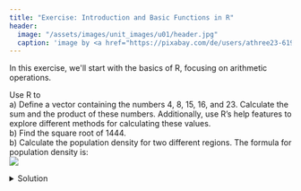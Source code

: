 ```yaml
---
title: "Exercise: Introduction and Basic Functions in R"
header:
  image: "/assets/images/unit_images/u01/header.jpg"
  caption: 'image by <a href="https://pixabay.com/de/users/athree23-6195572/?utm_source=link-attribution&utm_medium=referral&utm_campaign=image&utm_content=4855963">Adrian</a> on <a href="https://pixabay.com/de//?utm_source=link-attribution&utm_medium=referral&utm_campaign=image&utm_content=4855963">Pixabay</a>'
---
```



In this exercise, we'll start with the basics of R, focusing on arithmetic operations.


Use R to   
  a)  Define a vector containing the numbers 4, 8, 15, 16, and 23. Calculate the sum and the product of these numbers. Additionally, use R’s help features to explore different methods for calculating these values.  
  b) Find the square root of 1444.   
  b) Calculate the population density for two different regions. The formula for population density is:  
<img src="https://latex.codecogs.com/svg.image?\text{Population&space;Density}&space;=&space;\frac{\text{Population}}{\text{Area}}"/>

<details> 
  <summary> Solution </summary>
    <pre><code>
    # a) Define a vector containing the numbers 4, 8, 15, 16, and 23  
    numbers <- c(4, 8, 15, 16, 23)
    # Calculate the sum of the numbers  
    sum(numbers)  
    # Calculate the product of the numbers  
    prod(numbers)  
    # b) Find the square root of 1444    
    sqrt(1444)
    <br>
    # c) Calculate the population density for two different regions 
    # The formula for population density is: Population Density = Population / Area  <
    # Define the population and area for Region A and Region B  
    population_A <- 1500000  # Population of Region A 
    area_A <- 2500           # Area of Region A in square kilometers 
    population_B <- 800000    # Population of Region B  
    area_B <- 1200           # Area of Region B in square kilometers
    # Calculate the population density for Region A and Region B  
    density_A <- population_A / area_A  
    density_B <- population_B / area_B  
    </code></pre>
</details> 



<!-- 
# Tasks of SoSe24

**1.** Please follow the instructions at [Course Unit 01: Installation](https://geomoer.github.io/moer-base-r/unit01/unit01-02_Installation.html) and install both R and RStudio.

**2.** Use R to <br/>
  a) calculate the sum and product of the numbers 3, 7, 9, 12, and 21. Explore R's help features to find an alternative solutions. <br/>
  b) Calculate the square root of 2025.<br/>

<details>
  <summary>Solution Task 2</summary>
    <code>
    # a) <br>
    # Define the vector of numbers <br>
    numbers <- c(3, 7, 9, 12, 21) <br>
    <br>
    # Calculate sum <br>
    sum_result <- sum(numbers) <br>
    <br>
    # Calculate product <br>
    product_result <- prod(numbers) <br>
    <br>
    # Print results <br>
    print(paste("Sum:", sum_result)) <br>
    print(paste("Product:", product_result)) <br>
    <br>
    # b) <br>
    # Calculate square root <br>
    sqrt_result <- sqrt(2025) <br>
    <br>
    # Print result <br>
    print(paste("Square root of 2025:", sqrt_result))
    </code>
</details>
<br>

Please save your file as "FirstName_LastName_Task_Day1_Unit1.R" and upload it to the "Upload/Unit 1"-Folder in Ilias

**3.** Then <br/>
  a) calculate the Shannon Index for a community of 4 species (A, B, C, D), where species A has 30 individuals, species B has 25 individuals, species C has 15 individuals, and species D has 10 individuals. The Shannon Index is calculated as follows: <br/>
  <img src="https://latex.codecogs.com/svg.image?H=-\sum_{i=1}^{S}p_i\ln(p_i)"/>&nbsp;&nbsp;&nbsp;with
  <img src="https://latex.codecogs.com/svg.image?p_i=\frac{n_i}{N}"/> <br/>
  where <img src="https://latex.codecogs.com/svg.image?n_i\;"> is the frequency of each species and <img src="https://latex.codecogs.com/svg.image?N\;"/> is the total number of individuals across all species. Compare this with a community of 4 species, each having 12 individuals.<br/>
  b) compare the result with a community of 4 species, each having 22 individuals.

<details>
  <summary>Solution Task 3</summary>
    <code>
    # a) <br>
    N1 <- c(30, 25, 15, 10) <br>
    N2 <- rep(12, 4) <br>
    H1=-sum(N1/sum(N1)*log(N1/sum(N1))) <br>
    H2=-sum(N2/sum(N2)*log(N2/sum(N2))) <br>
    print(H1) <br>
    print(H2) <br>
    <br>
    # b) <br>
    N3 <- rep(22, 4) <br>
    H3=-sum(N3/sum(N3)*log(N3/sum(N3))) <br>
    print(H3)
    </code>
</details> -->
